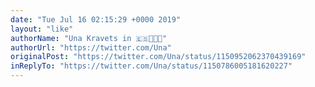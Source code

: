 ```yaml
---
date: "Tue Jul 16 02:15:29 +0000 2019"
layout: "like"
authorName: "Una Kravets in 🇪🇸👩🏻‍💻"
authorUrl: "https://twitter.com/Una"
originalPost: "https://twitter.com/Una/status/1150952062370439169"
inReplyTo: "https://twitter.com/Una/status/1150786005181620227"
---
```

